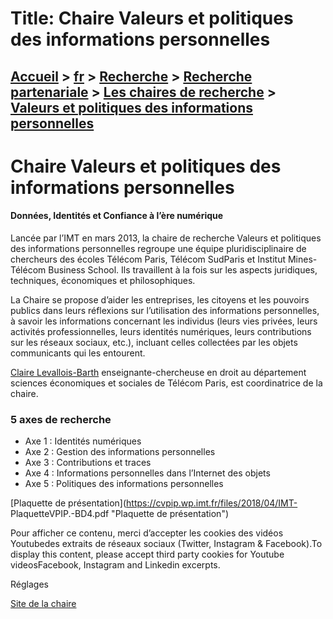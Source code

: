 # Title: Chaire Valeurs et politiques des informations personnelles

## [Accueil](https://www.telecom-paris.fr "https://www.telecom-paris.fr") > [fr](https://www.telecom-paris.fr/fr "fr") > [Recherche](https://www.telecom-paris.fr/fr/recherche "Recherche") > [Recherche partenariale](https://www.telecom-paris.fr/fr/recherche/partenariale "Recherche partenariale") > [Les chaires de recherche](https://www.telecom-paris.fr/fr/recherche/partenariale/chaires "Les chaires de recherche") > [Valeurs et politiques des informations personnelles](https://www.telecom-paris.fr/fr/recherche/partenariale/chaires/valeurs-politiques-informations-personnelles)

[](https://www.telecom-paris.fr/fr/accueil)

# Chaire Valeurs et politiques des informations personnelles

#### Données, Identités et Confiance à l’ère numérique

Lancée par l’IMT en mars 2013, la chaire de recherche Valeurs et politiques
des informations personnelles regroupe une équipe pluridisciplinaire de
chercheurs des écoles Télécom Paris, Télécom SudParis et Institut Mines-
Télécom Business School. Ils travaillent à la fois sur les aspects juridiques,
techniques, économiques et philosophiques.

  
La Chaire se propose d’aider les entreprises, les citoyens et les pouvoirs
publics dans leurs réflexions sur l’utilisation des informations personnelles,
à savoir les informations concernant les individus (leurs vies privées, leurs
activités professionnelles, leurs identités numériques, leurs contributions
sur les réseaux sociaux, etc.), incluant celles collectées par les objets
communicants qui les entourent.

[Claire Levallois-Barth](https://www.telecom-paris.fr/claire-levallois-barth)
enseignante-chercheuse en droit au département sciences économiques et
sociales de Télécom Paris, est coordinatrice de la chaire.

### 5 axes de recherche

  * Axe 1 : Identités numériques
  * Axe 2 : Gestion des informations personnelles
  * Axe 3 : Contributions et traces
  * Axe 4 : Informations personnelles dans l’Internet des objets
  * Axe 5 : Politiques des informations personnelles

[Plaquette de présentation](https://cvpip.wp.imt.fr/files/2018/04/IMT-
PlaquetteVPIP.-BD4.pdf "Plaquette de présentation")

Pour afficher ce contenu, merci d’accepter les cookies des vidéos Youtubedes
extraits de réseaux sociaux (Twitter, Instagram & Facebook).To display this
content, please accept third party cookies for Youtube videosFacebook,
Instagram and Linkedin excerpts.

Réglages

[Site de la chaire](https://cvpip.wp.imt.fr "Site de la chaire")


